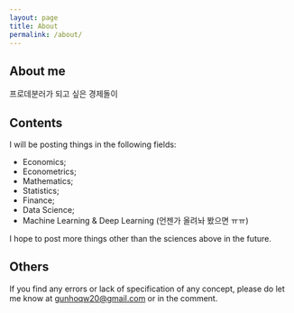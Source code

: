 ```yaml
---
layout: page
title: About
permalink: /about/
---
```


## About me

프로데분러가 되고 싶은 경제돌이

## Contents

I will be posting things in the following fields:

- Economics;
- Econometrics;
- Mathematics;
- Statistics;
- Finance;
- Data Science;
- Machine Learning & Deep Learning (언젠가 올려놔 봤으면 ㅠㅠ)

I hope to post more things other than the sciences above in the future.

## Others

If you find any errors or lack of specification of any concept, please do let me know at gunhoqw20@gmail.com or in the comment.

